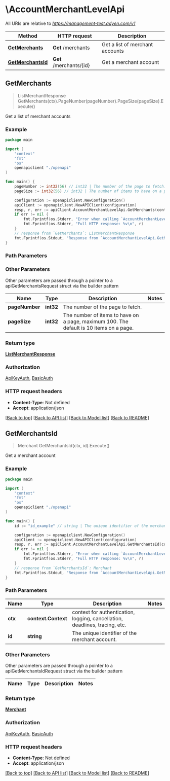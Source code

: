 # \AccountMerchantLevelApi

All URIs are relative to *https://management-test.adyen.com/v1*

Method | HTTP request | Description
------------- | ------------- | -------------
[**GetMerchants**](AccountMerchantLevelApi.md#GetMerchants) | **Get** /merchants | Get a list of merchant accounts
[**GetMerchantsId**](AccountMerchantLevelApi.md#GetMerchantsId) | **Get** /merchants/{id} | Get a merchant account



## GetMerchants

> ListMerchantResponse GetMerchants(ctx).PageNumber(pageNumber).PageSize(pageSize).Execute()

Get a list of merchant accounts



### Example

```go
package main

import (
    "context"
    "fmt"
    "os"
    openapiclient "./openapi"
)

func main() {
    pageNumber := int32(56) // int32 | The number of the page to fetch. (optional)
    pageSize := int32(56) // int32 | The number of items to have on a page, maximum 100. The default is 10 items on a page. (optional)

    configuration := openapiclient.NewConfiguration()
    apiClient := openapiclient.NewAPIClient(configuration)
    resp, r, err := apiClient.AccountMerchantLevelApi.GetMerchants(context.Background()).PageNumber(pageNumber).PageSize(pageSize).Execute()
    if err != nil {
        fmt.Fprintf(os.Stderr, "Error when calling `AccountMerchantLevelApi.GetMerchants``: %v\n", err)
        fmt.Fprintf(os.Stderr, "Full HTTP response: %v\n", r)
    }
    // response from `GetMerchants`: ListMerchantResponse
    fmt.Fprintf(os.Stdout, "Response from `AccountMerchantLevelApi.GetMerchants`: %v\n", resp)
}
```

### Path Parameters



### Other Parameters

Other parameters are passed through a pointer to a apiGetMerchantsRequest struct via the builder pattern


Name | Type | Description  | Notes
------------- | ------------- | ------------- | -------------
 **pageNumber** | **int32** | The number of the page to fetch. | 
 **pageSize** | **int32** | The number of items to have on a page, maximum 100. The default is 10 items on a page. | 

### Return type

[**ListMerchantResponse**](ListMerchantResponse.md)

### Authorization

[ApiKeyAuth](../README.md#ApiKeyAuth), [BasicAuth](../README.md#BasicAuth)

### HTTP request headers

- **Content-Type**: Not defined
- **Accept**: application/json

[[Back to top]](#) [[Back to API list]](../README.md#documentation-for-api-endpoints)
[[Back to Model list]](../README.md#documentation-for-models)
[[Back to README]](../README.md)


## GetMerchantsId

> Merchant GetMerchantsId(ctx, id).Execute()

Get a merchant account



### Example

```go
package main

import (
    "context"
    "fmt"
    "os"
    openapiclient "./openapi"
)

func main() {
    id := "id_example" // string | The unique identifier of the merchant account.

    configuration := openapiclient.NewConfiguration()
    apiClient := openapiclient.NewAPIClient(configuration)
    resp, r, err := apiClient.AccountMerchantLevelApi.GetMerchantsId(context.Background(), id).Execute()
    if err != nil {
        fmt.Fprintf(os.Stderr, "Error when calling `AccountMerchantLevelApi.GetMerchantsId``: %v\n", err)
        fmt.Fprintf(os.Stderr, "Full HTTP response: %v\n", r)
    }
    // response from `GetMerchantsId`: Merchant
    fmt.Fprintf(os.Stdout, "Response from `AccountMerchantLevelApi.GetMerchantsId`: %v\n", resp)
}
```

### Path Parameters


Name | Type | Description  | Notes
------------- | ------------- | ------------- | -------------
**ctx** | **context.Context** | context for authentication, logging, cancellation, deadlines, tracing, etc.
**id** | **string** | The unique identifier of the merchant account. | 

### Other Parameters

Other parameters are passed through a pointer to a apiGetMerchantsIdRequest struct via the builder pattern


Name | Type | Description  | Notes
------------- | ------------- | ------------- | -------------


### Return type

[**Merchant**](Merchant.md)

### Authorization

[ApiKeyAuth](../README.md#ApiKeyAuth), [BasicAuth](../README.md#BasicAuth)

### HTTP request headers

- **Content-Type**: Not defined
- **Accept**: application/json

[[Back to top]](#) [[Back to API list]](../README.md#documentation-for-api-endpoints)
[[Back to Model list]](../README.md#documentation-for-models)
[[Back to README]](../README.md)

